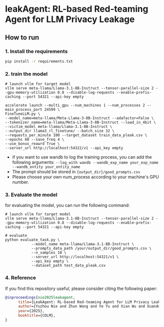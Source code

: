 # leakAgent: RL-based Red-teaming Agent for LLM Privacy Leakage

## How to run

### 1. Install the requirements

```bash
pip install -r requirements.txt
```

### 2. train the model

```shell
# launch vllm for target model
vllm serve meta-llama/Llama-3.1-8B-Instruct --tensor-parallel-size 2 --gpu-memory-utilization 0.8 --disable-log-requests --enable-prefix-caching --port 54321 --api-key empty
```

```shell
accelerate launch --multi_gpu --num_machines 1 --num_processes 2 --main_process_port 24599 \
FineTuneLLM.py \
--model_name=meta-llama/Meta-Llama-3-8B-Instruct --adafactor=False \
--tokenizer_name=meta-llama/Meta-Llama-3-8B-Instruct --load_in_4bit \
--victim_model meta-llama/Llama-3.1-8B-Instruct \
--output_dir llama3_rl_finetune/ --batch_size 32 \
--requests_per_minute 100 --target_dataset train_data_pleak.csv \
--epochs 60 --save_freq 4 \
--use_bonus_reawrd True \
--server_url http://localhost:54322/v1 --api_key empty
```

- if you want to use wandb to log the training process, you can add the following arguments:
  `--log_with wandb --wandb_exp_name your_exp_name --wandb_entity your_entity_name`
- The prompt should be stored in `{output_dir}/good_prompts.csv`
- Please choose your own num_process according to your machine's GPU number.

### 3. Evaluate the model

for evaluating the model, you can run the following command:

```shell
# launch vllm for target model
vllm serve meta-llama/Llama-3.1-8B-Instruct --tensor-parallel-size 2 --gpu-memory-utilization 0.8 --disable-log-requests --enable-prefix-caching --port 54321 --api-key empty
```

```shell
# evaluate
python evaluate_task.py \
            --model_name meta-llama/Llama-3.1-8B-Instruct \
            --prompts_data_path /your/output_dir/good_prompts.csv \
            --n_samples 10 \
            --server_url http://localhost:54321/v1 \
            --api_key empty \
            --dataset_path test_data_pleak.csv
```


### 4. Reference
If you find this repository useful, please consider citing the following paper:

```bibtex
@inproceedings{nie2025leakagent,
      title={LeakAgent: RL-based Red-teaming Agent for LLM Privacy Leakage}, 
      author={Yuzhou Nie and Zhun Wang and Ye Yu and Xian Wu and Xuandong Zhao and Wenbo Guo and Dawn Song},
      year={2025},
      booktitle={COLM}, 
}
```